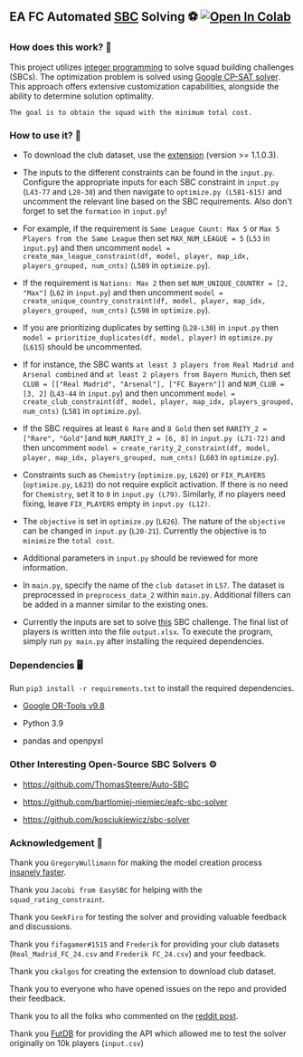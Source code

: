 ## EA FC Automated [SBC](https://fifauteam.com/sbc-football-club-24/) Solving ⚽ [![Open In Colab](https://colab.research.google.com/assets/colab-badge.svg)](https://colab.research.google.com/drive/1KoP-8zvbeh_0IjOIlrTG-u1j_QPP5DNo?usp=sharing)

### How does this work? 🚂

This project utilizes [integer programming](https://en.wikipedia.org/wiki/Integer_programming) to solve squad building challenges (SBCs). The optimization problem is solved using [Google CP-SAT solver](https://developers.google.com/optimization/cp/cp_solver).
This approach offers extensive customization capabilities, alongside the ability to determine solution optimality.

`The goal is to obtain the squad with the minimum total cost.`

### How to use it? 🔧

- To download the club dataset, use the [extension](https://chrome.google.com/webstore/detail/fut-enhancer/boffdonfioidojlcpmfnkngipappmcoh) (version >= 1.1.0.3).

- The inputs to the different constraints can be found in the `input.py`. Configure the appropriate inputs for each SBC constraint in `input.py` (`L43-77` and `L28-30`) and then navigate to `optimize.py (L581-615)` and uncomment the relevant line based on the SBC requirements. Also don't forget to set the `formation` in `input.py`!

- For example, if the requirement is `Same League Count: Max 5` or `Max 5 Players from the Same League` then set `MAX_NUM_LEAGUE = 5` (`L53` in `input.py`) and then uncomment `model = create_max_league_constraint(df, model, player, map_idx, players_grouped, num_cnts)` (`L589` in `optimize.py`).

- If the requirement is `Nations: Max 2` then set `NUM_UNIQUE_COUNTRY = [2, "Max"]` (`L62` in `input.py`) and then uncomment `model = create_unique_country_constraint(df, model, player, map_idx, players_grouped, num_cnts)` (`L598` in `optimize.py`).

- If you are prioritizing duplicates by setting (`L28-L30`) in `input.py` then `model = prioritize_duplicates(df, model, player)` in `optimize.py` (`L615`) should be uncommented.

- If for instance, the SBC wants `at least 3 players from Real Madrid and Arsenal combined` and `at least 2 players from Bayern Munich`, then set
`CLUB = [["Real Madrid", "Arsenal"], ["FC Bayern"]]` and `NUM_CLUB = [3, 2]` (`L43-44` in `input.py`) and then uncomment `model = create_club_constraint(df, model, player, map_idx, players_grouped, num_cnts)` (`L581` in `optimize.py`).

- If the SBC requires at least `6 Rare` and `8 Gold` then set `RARITY_2 = ["Rare", "Gold"]`and `NUM_RARITY_2 = [6, 8]` in `input.py (L71-72)` and then uncomment `model = create_rarity_2_constraint(df, model, player, map_idx, players_grouped, num_cnts)` (`L603` in `optimize.py`).

- Constraints such as `Chemistry` (`optimize.py`, `L620`) or `FIX_PLAYERS` (`optimize.py`, `L623`) do not require explicit activation. If there is no need for `Chemistry`, set it to `0` in `input.py (L79)`. Similarly, if no players need fixing, leave `FIX_PLAYERS` empty in `input.py (L12)`.

- The `objective` is set in `optimize.py` (`L626`). The nature of the `objective` can be changed in `input.py` (`L20-21`). Currently the objective is to `minimize` the `total cost`.

- Additional parameters in `input.py` should be reviewed for more information.

- In `main.py`, specify the name of the `club dataset` in `L57`. The dataset is preprocessed in `preprocess_data_2` within `main.py`. Additional filters can be added in a manner similar to the existing ones.

- Currently the inputs are set to solve [this](https://www.futbin.com/squad-building-challenges/ALL/38/fiendish) SBC challenge. The final list of players is written into the file `output.xlsx`. To execute the program, simply run `py main.py` after installing the required dependencies.

### Dependencies 🖥️

Run `pip3 install -r requirements.txt` to install the required dependencies.

- [Google OR-Tools v9.8](https://github.com/google/or-tools)

- Python 3.9

- pandas and openpyxl

### Other Interesting Open-Source SBC Solvers ⚙️

- https://github.com/ThomasSteere/Auto-SBC

- https://github.com/bartlomiej-niemiec/eafc-sbc-solver

- https://github.com/kosciukiewicz/sbc-solver

### Acknowledgement 🙏

Thank you `GregoryWullimann` for making the model creation process [insanely faster](https://github.com/Regista6/EA-FC-24-Automated-SBC-Solving/pull/3).

Thank you `Jacobi from EasySBC` for helping with the `squad_rating_constraint`.

Thank you `GeekFiro` for testing the solver and providing valuable feedback and discussions.

Thank you `fifagamer#1515` and `Frederik` for providing your club datasets (`Real_Madrid_FC_24.csv` and `Frederik FC_24.csv`) and your feedback.

Thank you `ckalgos` for creating the extension to download club dataset.

Thank you to everyone who have opened issues on the repo and provided their feedback.

Thank you to all the folks who commented on the [reddit post](https://www.reddit.com/r/fut/comments/15hxy2p/open_source_sbc_solver/).

Thank you [FutDB](https://futdb.app) for providing the API which allowed me to test the solver originally on 10k players (`input.csv`)